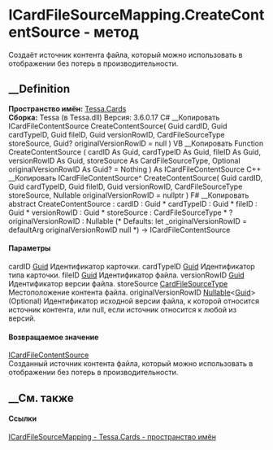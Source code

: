 # ICardFileSourceMapping.CreateContentSource - метод
Создаёт источник контента файла, который можно использовать в отображении без
потерь в производительности.
## __Definition
 **Пространство имён:** [Tessa.Cards](N_Tessa_Cards.htm)  
 **Сборка:** Tessa (в Tessa.dll) Версия: 3.6.0.17
C# __Копировать
     ICardFileContentSource CreateContentSource(
    	Guid cardID,
    	Guid cardTypeID,
    	Guid fileID,
    	Guid versionRowID,
    	CardFileSourceType storeSource,
    	Guid? originalVersionRowID = null
    )
VB __Копировать
     Function CreateContentSource ( 
    	cardID As Guid,
    	cardTypeID As Guid,
    	fileID As Guid,
    	versionRowID As Guid,
    	storeSource As CardFileSourceType,
    	Optional originalVersionRowID As Guid? = Nothing
    ) As ICardFileContentSource
C++ __Копировать
    ICardFileContentSource^ CreateContentSource(
    	Guid cardID, 
    	Guid cardTypeID, 
    	Guid fileID, 
    	Guid versionRowID, 
    	CardFileSourceType storeSource, 
    	Nullable<Guid> originalVersionRowID = nullptr
    )
F# __Копировать
     abstract CreateContentSource : 
            cardID : Guid * 
            cardTypeID : Guid * 
            fileID : Guid * 
            versionRowID : Guid * 
            storeSource : CardFileSourceType * 
            ?originalVersionRowID : Nullable<Guid> 
    (* Defaults:
            let _originalVersionRowID = defaultArg originalVersionRowID null
    *)
    -> ICardFileContentSource 
#### Параметры
cardID [Guid](https://learn.microsoft.com/dotnet/api/system.guid)
    Идентификатор карточки.
cardTypeID [Guid](https://learn.microsoft.com/dotnet/api/system.guid)
    Идентификатор типа карточки.
fileID [Guid](https://learn.microsoft.com/dotnet/api/system.guid)
    Идентификатор файла.
versionRowID [Guid](https://learn.microsoft.com/dotnet/api/system.guid)
    Идентификатор версии файла.
storeSource [CardFileSourceType](T_Tessa_Cards_CardFileSourceType.htm)
    Местоположение контента файла.
originalVersionRowID
[Nullable](https://learn.microsoft.com/dotnet/api/system.nullable-1)<[Guid](https://learn.microsoft.com/dotnet/api/system.guid)>
(Optional)
     Идентификатор исходной версии файла, к которой относится источник контента, или null, если источник относится к любой из версий. 
#### Возвращаемое значение
[ICardFileContentSource](T_Tessa_Cards_ICardFileContentSource.htm)  
Созданный источник контента файла, который можно использовать в отображении
без потерь в производительности.
##  __См. также
#### Ссылки
[ICardFileSourceMapping - ](T_Tessa_Cards_ICardFileSourceMapping.htm)
[Tessa.Cards - пространство имён](N_Tessa_Cards.htm)
